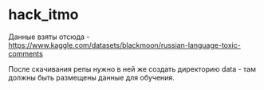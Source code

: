 # hack_itmo
Данные взяты отсюда - https://www.kaggle.com/datasets/blackmoon/russian-language-toxic-comments

После скачивания репы нужно в ней же создать директорию data - там должны быть размещены данные для обучения.
